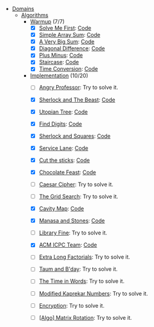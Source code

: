 + [Domains](https://www.hackerrank.com/domains)
    + [Algorithms](https://www.hackerrank.com/domains/algorithms)
        + [Warmup](https://www.hackerrank.com/domains/algorithms/warmup) (7/7)
            + [x] [Solve Me First](https://www.hackerrank.com/challenges/solve-me-first): [Code](https://github.com/phonism/hackerrank/blob/master/Domains/Algorithms/Warmup/Solve_Me_First.cpp)
            + [x] [Simple Array Sum](https://www.hackerrank.com/challenges/simple-array-sum): [Code](https://github.com/phonism/hackerrank/blob/master/Domains/Algorithms/Warmup/Simple_Array_Sum.cpp)
            + [x] [A Very Big Sum](https://www.hackerrank.com/challenges/a-very-big-sum): [Code](https://github.com/phonism/hackerrank/blob/master/Domains/Algorithms/Warmup/A_Very_Big_Sum.cpp)
            + [x] [Diagonal Difference](https://www.hackerrank.com/challenges/diagonal-difference): [Code](https://github.com/phonism/hackerrank/blob/master/Domains/Algorithms/Warmup/Diagonal_Difference.cpp)
            + [x] [Plus Minus](https://www.hackerrank.com/challenges/plus-minus): [Code](https://github.com/phonism/hackerrank/blob/master/Domains/Algorithms/Warmup/Plus_Minus.cpp)
            + [x] [Staircase](https://www.hackerrank.com/challenges/staircase): [Code](https://github.com/phonism/hackerrank/blob/master/Domains/Algorithms/Warmup/Staircase.cpp)
            + [x] [Time Conversion](https://www.hackerrank.com/challenges/time-conversion): [Code](https://github.com/phonism/hackerrank/blob/master/Domains/Algorithms/Warmup/Time_Conversion.cpp)
        + [Implementation](https://www.hackerrank.com/domains/algorithms/implementation) (10/20)
            + [ ] [Angry Professor](https://www.hackerrank.com/challenges/angry-professor): Try to solve it.
            + [x] [Sherlock and The Beast](https://www.hackerrank.com/challenges/sherlock-and-the-beast): [Code](https://github.com/phonism/hackerrank/blob/master/Domains/Algorithms/Implementation/Sherlock_and_The_Beast.cpp)
            + [x] [Utopian Tree](https://www.hackerrank.com/challenges/utopian-tree): [Code](https://github.com/phonism/hackerrank/blob/master/Domains/Algorithms/Implementation/Utopian_Tree.java)
            + [x] [Find Digits](https://www.hackerrank.com/challenges/find-digits): [Code](https://github.com/phonism/hackerrank/blob/master/Domains/Algorithms/Implementation/Find_Digits.java)
            + [x] [Sherlock and Squares](https://www.hackerrank.com/challenges/sherlock-and-squares): [Code](https://github.com/phonism/hackerrank/blob/master/Domains/Algorithms/Implementation/Sherlock_and_Squares.java)
            + [x] [Service Lane](https://www.hackerrank.com/challenges/service-lane): [Code](https://github.com/phonism/hackerrank/blob/master/Domains/Algorithms/Implementation/Service_Lane.cpp)
            + [x] [Cut the sticks](https://www.hackerrank.com/challenges/cut-the-sticks): [Code](https://github.com/phonism/hackerrank/blob/master/Domains/Algorithms/Implementation/Cut_the_sticks.java)
            + [x] [Chocolate Feast](https://www.hackerrank.com/challenges/chocolate-feast): [Code](https://github.com/phonism/hackerrank/blob/master/Domains/Algorithms/Implementation/Chocolate_Feast.java)
            + [ ] [Caesar Cipher](https://www.hackerrank.com/challenges/caesar-cipher-1): Try to solve it.
            + [ ] [The Grid Search](https://www.hackerrank.com/challenges/the-grid-search): Try to solve it.
            + [x] [Cavity Map](https://www.hackerrank.com/challenges/cavity-map): [Code](https://github.com/phonism/hackerrank/blob/master/Domains/Algorithms/Implementation/Cavity_Map.java)
            + [x] [Manasa and Stones](https://www.hackerrank.com/challenges/manasa-and-stones): [Code](https://github.com/phonism/hackerrank/blob/master/Domains/Algorithms/Implementation/Manasa_and_Stones.cpp)
            + [ ] [Library Fine](https://www.hackerrank.com/challenges/library-fine): Try to solve it.
            + [x] [ACM ICPC Team](https://www.hackerrank.com/challenges/acm-icpc-team): [Code](https://github.com/phonism/hackerrank/blob/master/Domains/Algorithms/Implementation/ACM_ICPC_Team.java)
            + [ ] [Extra Long Factorials](https://www.hackerrank.com/challenges/extra-long-factorials): Try to solve it.
            + [ ] [Taum and B'day](https://www.hackerrank.com/challenges/taum-and-bday): Try to solve it.
            + [ ] [The Time in Words](https://www.hackerrank.com/challenges/the-time-in-words): Try to solve it.
            + [ ] [Modified Kaprekar Numbers](https://www.hackerrank.com/challenges/kaprekar-numbers): Try to solve it.
            + [ ] [Encryption](https://www.hackerrank.com/challenges/encryption): Try to solve it.
            + [ ] [[Algo] Matrix Rotation](https://www.hackerrank.com/challenges/matrix-rotation-algo): Try to solve it.
            
